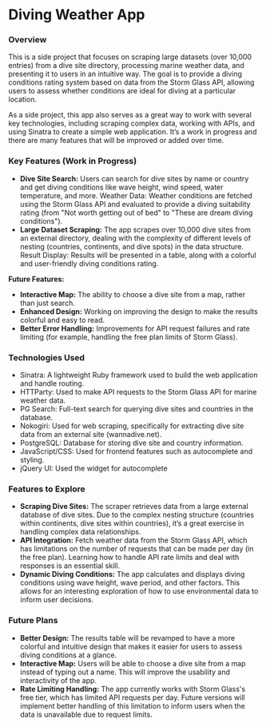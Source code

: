 <h1>Diving Weather App</h1>

<h3>Overview</h3>

This is a side project that focuses on scraping large datasets (over 10,000 entries) from a dive site directory, processing marine weather data, and presenting it to users in an intuitive way. The goal is to provide a diving conditions rating system based on data from the Storm Glass API, allowing users to assess whether conditions are ideal for diving at a particular location.

As a side project, this app also serves as a great way to work with several key technologies, including scraping complex data, working with APIs, and using Sinatra to create a simple web application. It’s a work in progress and there are many features that will be improved or added over time.

<h3>Key Features (Work in Progress)</h3>

- **Dive Site Search:** Users can search for dive sites by name or country and get diving conditions like wave height, wind speed, water temperature, and more.
Weather Data: Weather conditions are fetched using the Storm Glass API and evaluated to provide a diving suitability rating (from "Not worth getting out of bed" to "These are dream diving conditions").
- **Large Dataset Scraping:** The app scrapes over 10,000 dive sites from an external directory, dealing with the complexity of different levels of nesting (countries, continents, and dive spots) in the data structure.
Result Display: Results will be presented in a table, along with a colorful and user-friendly diving conditions rating.

**Future Features:**
- **Interactive Map:** The ability to choose a dive site from a map, rather than just search.
- **Enhanced Design:** Working on improving the design to make the results colorful and easy to read.
- **Better Error Handling:** Improvements for API request failures and rate limiting (for example, handling the free plan limits of Storm Glass).

<h3>Technologies Used</h3>

- Sinatra: A lightweight Ruby framework used to build the web application and handle routing.
- HTTParty: Used to make API requests to the Storm Glass API for marine weather data.
- PG Search: Full-text search for querying dive sites and countries in the database.
- Nokogiri: Used for web scraping, specifically for extracting dive site data from an external site (wannadive.net).
- PostgreSQL: Database for storing dive site and country information.
- JavaScript/CSS: Used for frontend features such as autocomplete and styling.
- jQuery UI: Used the widget for autocomplete

<h3>Features to Explore</h3>

- **Scraping Dive Sites:** The scraper retrieves data from a large external database of dive sites. Due to the complex nesting structure (countries within continents, dive sites within countries), it’s a great exercise in handling complex data relationships.
- **API Integration:** Fetch weather data from the Storm Glass API, which has limitations on the number of requests that can be made per day (in the free plan). Learning how to handle API rate limits and deal with responses is an essential skill.
- **Dynamic Diving Conditions:** The app calculates and displays diving conditions using wave height, wave period, and other factors. This allows for an interesting exploration of how to use environmental data to inform user decisions.

<h3>Future Plans</h3>

- **Better Design:** The results table will be revamped to have a more colorful and intuitive design that makes it easier for users to assess diving conditions at a glance.
- **Interactive Map:** Users will be able to choose a dive site from a map instead of typing out a name. This will improve the usability and interactivity of the app.
- **Rate Limiting Handling:** The app currently works with Storm Glass's free tier, which has limited API requests per day. Future versions will implement better handling of this limitation to inform users when the data is unavailable due to request limits.
